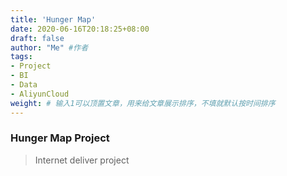 ```yaml
---
title: 'Hunger Map'
date: 2020-06-16T20:18:25+08:00
draft: false
author: "Me" #作者
tags: 
- Project
- BI
- Data
- AliyunCloud
weight: # 输入1可以顶置文章，用来给文章展示排序，不填就默认按时间排序
---
```


### Hunger Map Project
> Internet deliver project

